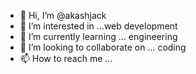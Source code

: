 - 👋 Hi, I’m @akashjack
- 👀 I’m interested in ...web development
- 🌱 I’m currently learning ... engineering
- 💞️ I’m looking to collaborate on ... coding
- 📫 How to reach me ...

<!---
akashjack/akashjack is a ✨ special ✨ repository because its `README.md` (this file) appears on your GitHub profile.
You can click the Preview link to take a look at your changes.
--->
